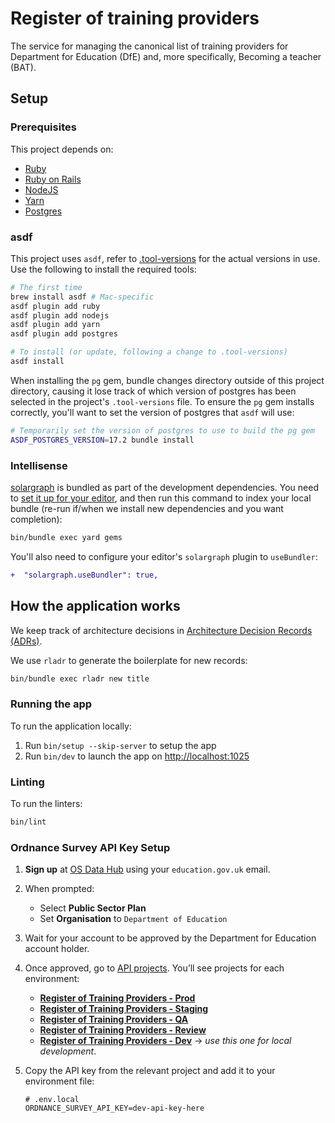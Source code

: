 # Register of training providers

The service for managing the canonical list of training providers for Department for Education (DfE) and, more specifically, Becoming a teacher (BAT).

## Setup

### Prerequisites

This project depends on:

- [Ruby](https://www.ruby-lang.org/)
- [Ruby on Rails](https://rubyonrails.org/)
- [NodeJS](https://nodejs.org/)
- [Yarn](https://yarnpkg.com/)
- [Postgres](https://www.postgresql.org/)

### asdf

This project uses `asdf`, refer to [.tool-versions](.tool-versions) for the actual versions in use. Use the following to install the required tools:

```sh
# The first time
brew install asdf # Mac-specific
asdf plugin add ruby
asdf plugin add nodejs
asdf plugin add yarn
asdf plugin add postgres

# To install (or update, following a change to .tool-versions)
asdf install
```

When installing the `pg` gem, bundle changes directory outside of this
project directory, causing it lose track of which version of postgres has
been selected in the project's `.tool-versions` file. To ensure the `pg` gem
installs correctly, you'll want to set the version of postgres that `asdf`
will use:

```sh
# Temporarily set the version of postgres to use to build the pg gem
ASDF_POSTGRES_VERSION=17.2 bundle install
```

### Intellisense

[solargraph](https://github.com/castwide/solargraph) is bundled as part of the
development dependencies. You need to [set it up for your
editor](https://github.com/castwide/solargraph#using-solargraph), and then run
this command to index your local bundle (re-run if/when we install new
dependencies and you want completion):

```sh
bin/bundle exec yard gems
```

You'll also need to configure your editor's `solargraph` plugin to
`useBundler`:

```diff
+  "solargraph.useBundler": true,
```

## How the application works

We keep track of architecture decisions in [Architecture Decision Records
(ADRs)](/adr/).

We use `rladr` to generate the boilerplate for new records:

```bash
bin/bundle exec rladr new title
```

### Running the app

To run the application locally:

1. Run `bin/setup --skip-server` to setup the app
2. Run `bin/dev` to launch the app on <http://localhost:1025>

### Linting

To run the linters:

```bash
bin/lint
```

### Ordnance Survey API Key Setup

1. **Sign up** at [OS Data Hub](https://osdatahub.os.uk/) using your `education.gov.uk` email.

2. When prompted:
   - Select **Public Sector Plan**
   - Set **Organisation** to `Department of Education`

3. Wait for your account to be approved by the Department for Education account holder.

4. Once approved, go to [API projects](https://osdatahub.os.uk/projects). You’ll see projects for each environment:
   - **[Register of Training Providers - Prod](https://osdatahub.os.uk/projects/Register_of_Training_Providers_-_Prod)**
   - **[Register of Training Providers - Staging](https://osdatahub.os.uk/projects/Register_of_Training_Providers_-_Staging)**
   - **[Register of Training Providers - QA](https://osdatahub.os.uk/projects/Register_of_Training_Providers_-_QA)**
   - **[Register of Training Providers - Review](https://osdatahub.os.uk/projects/Register_of_Training_Providers_-_Review)**
   - **[Register of Training Providers - Dev](https://osdatahub.os.uk/projects/Register_of_Training_Providers_-_Dev)** → _use this one for local development_.

5. Copy the API key from the relevant project and add it to your environment file:

   ```dotenv
   # .env.local
   ORDNANCE_SURVEY_API_KEY=dev-api-key-here
   ```
